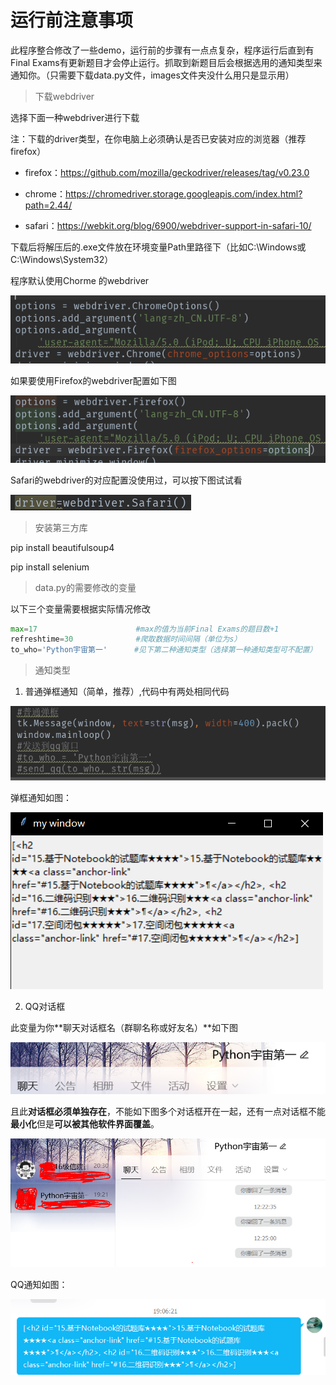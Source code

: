 # 运行前注意事项

此程序整合修改了一些demo，运行前的步骤有一点点复杂，程序运行后直到有Final Exams有更新题目才会停止运行。抓取到新题目后会根据选用的通知类型来通知你。（只需要下载data.py文件，images文件夹没什么用只是显示用）



> 下载webdriver

选择下面一种webdriver进行下载

注：下载的driver类型，在你电脑上必须确认是否已安装对应的浏览器（推荐firefox）

- firefox：https://github.com/mozilla/geckodriver/releases/tag/v0.23.0

- chrome：https://chromedriver.storage.googleapis.com/index.html?path=2.44/
- safari：https://webkit.org/blog/6900/webdriver-support-in-safari-10/

下载后将解压后的.exe文件放在环境变量Path里路径下（比如C:\Windows或C:\Windows\System32）

程序默认使用Chorme 的webdriver

<img src="https://github.com/LJP-Perfect/selenium-python/raw/master/images/chrome.png" alt="mole" style="max-width:100%;">

如果要使用Firefox的webdriver配置如下图

<img src="https://github.com/LJP-Perfect/selenium-python/raw/master/images/firefox.png" alt="mole" style="max-width:100%;">

Safari的webdriver的对应配置没使用过，可以按下图试试看

<img src="https://github.com/LJP-Perfect/selenium-python/raw/master/images/sarari.png" alt="mole" style="max-width:100%;">



> 安装第三方库

pip install beautifulsoup4

pip install selenium



> data.py的需要修改的变量

以下三个变量需要根据实际情况修改

```python
max=17						#max的值为当前Final Exams的题目数+1   
refreshtime=30				#爬取数据时间间隔（单位为s）
to_who='Python宇宙第一'		 #见下第二种通知类型（选择第一种通知类型可不配置）
```



> 通知类型

1. 普通弹框通知（简单，推荐）,代码中有两处相同代码

<img src="https://github.com/LJP-Perfect/selenium-python/raw/master/images/change.png" alt="mole" style="max-width:100%;">

弹框通知如图：

<img src="https://github.com/LJP-Perfect/selenium-python/raw/master/images/common.png" alt="mole" style="max-width:100%;">

2. QQ对话框

此变量为你**聊天对话框名（群聊名称或好友名）**如下图

<img src="https://github.com/LJP-Perfect/selenium-python/raw/master/images/one.png" alt="mole" style="max-width:100%;">



且此**对话框必须单独存在**，不能如下图多个对话框开在一起，还有一点对话框不能**最小化**但是**可以被其他软件界面覆盖**。

<img src="https://github.com/LJP-Perfect/selenium-python/raw/master/images/two.png" alt="mole" style="max-width:100%;">

QQ通知如图：

<img src="https://github.com/LJP-Perfect/selenium-python/raw/master/images/qq.png" alt="mole" style="max-width:100%;">